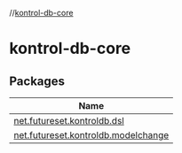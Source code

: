 //[kontrol-db-core](index.md)

# kontrol-db-core

## Packages

| Name |
|---|
| [net.futureset.kontroldb.dsl](kontrol-db-core/net.futureset.kontroldb.dsl/index.md) |
| [net.futureset.kontroldb.modelchange](kontrol-db-core/net.futureset.kontroldb.modelchange/index.md) |
